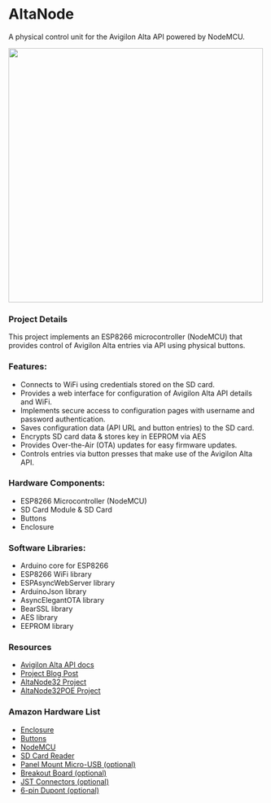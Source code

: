 # AltaNode
A physical control unit for the Avigilon Alta API powered by NodeMCU.

<img src="https://jwise.dev/content/images/size/w1000/2024/06/altanode.png" width="500" >

### Project Details
This project implements an ESP8266 microcontroller (NodeMCU) that provides control of Avigilon Alta entries via API using physical buttons.

### Features:
- Connects to WiFi using credentials stored on the SD card.
- Provides a web interface for configuration of Avigilon Alta API details and WiFi.
- Implements secure access to configuration pages with username and password authentication.
- Saves configuration data (API URL and button entries) to the SD card.
- Encrypts SD card data & stores key in EEPROM via AES
- Provides Over-the-Air (OTA) updates for easy firmware updates.
- Controls entries via button presses that make use of the Avigilon Alta API.

### Hardware Components:
- ESP8266 Microcontroller (NodeMCU)
- SD Card Module & SD Card
- Buttons
- Enclosure

### Software Libraries:
- Arduino core for ESP8266
- ESP8266 WiFi library
- ESPAsyncWebServer library
- ArduinoJson library
- AsyncElegantOTA library
- BearSSL library
- AES library
- EEPROM library

### Resources
- [Avigilon Alta API docs](https://openpath.readme.io/)
- [Project Blog Post](https://jwise.dev/aviligon-alta-api/)
- [AltaNode32 Project](https://github.com/Joshua-Wise/AltaNode32)
- [AltaNode32POE Project](https://github.com/Joshua-Wise/AltaNode32POE)

### Amazon Hardware List
- [Enclosure](https://www.amazon.com/uxcell-Button-Control-Station-Aperture/dp/B07WKJM1NJ)
- [Buttons](https://www.amazon.com/Waterproof-Momentary-Mushroom-Terminal-EJ22-241A/dp/B098FGVVFZ)
- [NodeMCU](https://www.amazon.com/HiLetgo-Internet-Development-Wireless-Micropython/dp/B081CSJV2V)
- [SD Card Reader](https://www.amazon.com/dp/B0B7WZQVHS)
- [Panel Mount Micro-USB (optional)](https://www.amazon.com/QIANRENON-Threaded-Charging-Connector-Dashboard/dp/B0D17N33TX)
- [Breakout Board (optional)](https://www.amazon.com/dp/B0B85C98FX)
- [JST Connectors (optional)](https://www.amazon.com/dp/B076HLQ4FX)
- [6-pin Dupont (optional)](https://www.amazon.com/dp/B0B8YWWXS3)

